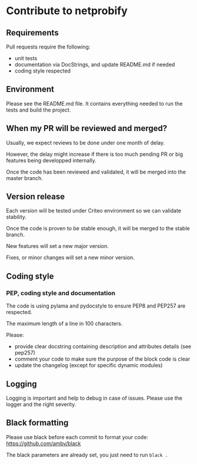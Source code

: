 # Contribute to netprobify

## Requirements

Pull requests require the following:
- unit tests
- documentation via DocStrings, and update README.md if needed
- coding style respected

## Environment

Please see the README.md file. It contains everything needed to run the tests and build the project.

## When my PR will be reviewed and merged?

Usually, we expect reviews to be done under one month of delay.

However, the delay might increase if there is too much pending PR or big features being developped internally.

Once the code has been reviewed and validated, it will be merged into the master branch.

## Version release

Each version will be tested under Criteo environment so we can validate stability.

Once the code is proven to be stable enough, it will be merged to the stable branch.

New features will set a new major version.

Fixes, or minor changes will set a new minor version.

## Coding style

### PEP, coding style and documentation

The code is using pylama and pydocstyle to ensure PEP8 and PEP257 are respected.

The maximum length of a line in 100 characters.

Please:
- provide clear docstring containing description and attributes details (see pep257)
- comment your code to make sure the purpose of the block code is clear
- update the changelog (except for specific dynamic modules)

## Logging

Logging is important and help to debug in case of issues. Please use the logger and the right severity.

## Black formatting

Please use black before each commit to format your code: https://github.com/ambv/black

The black parameters are already set, you just need to run `black .`
